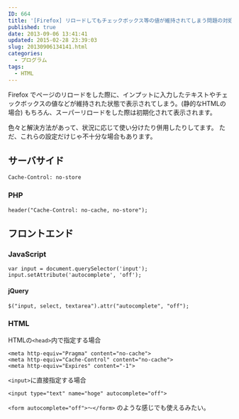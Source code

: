 ```yaml
---
ID: 664
title: '[Firefox] リロードしてもチェックボックス等の値が維持されてしまう問題の対処法'
published: true
date: 2013-09-06 13:41:41
updated: 2015-02-28 23:39:03
slug: 20130906134141.html
categories:
  - プログラム
tags:
  - HTML
---
```

Firefox でページのリロードをした際に、インプットに入力したテキストやチェックボックスの値などが維持された状態で表示されてしまう。(静的なHTMLの場合)
もちろん、スーパーリロードをした際は初期化されて表示されます。

色々と解決方法があって、状況に応じて使い分けたり併用したりしてます。
ただ、これらの設定だけじゃ不十分な場合もあります。

## サーバサイド

```
Cache-Control: no-store
```

### PHP

```language-php
header("Cache-Control: no-cache, no-store");
```

## フロントエンド

### JavaScript

```language-js
var input = document.querySelector('input');
input.setAttribute('autocomplete', 'off');
```

#### jQuery

```language-js
$("input, select, textarea").attr("autocomplete", "off");
```

### HTML

HTMLの`<head>`内で指定する場合

```language-html
<meta http-equiv="Pragma" content="no-cache">
<meta http-equiv="Cache-Control" content="no-cache">
<meta http-equiv="Expires" content="-1">
```

`<input>`に直接指定する場合

```language-html
<input type="text" name="hoge" autocomplete="off">
```

`<form autocomplete="off">～</form>` のような感じでも使えるみたい。